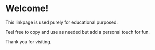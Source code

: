 # Welcome!

This linkpage is used purely for educational purposed. 

Feel free to copy and use as needed but add a personal touch for fun.

Thank you for visiting.
